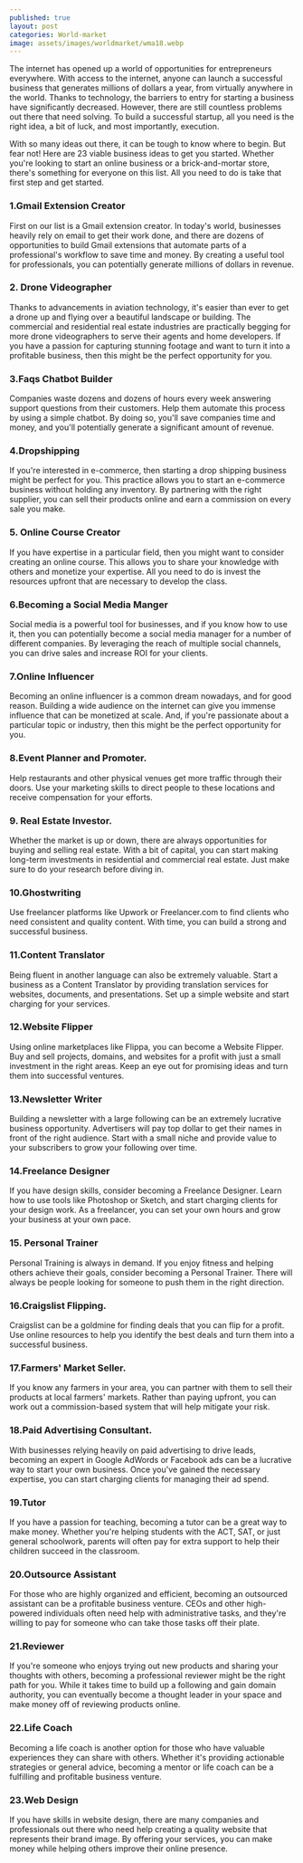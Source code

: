 ```yaml
---
published: true
layout: post
categories: World-market
image: assets/images/worldmarket/wma18.webp
---
```



The internet has opened up a world of opportunities for entrepreneurs everywhere. With access to the internet, anyone can launch a successful business that generates millions of dollars a year, from virtually anywhere in the world. Thanks to technology, the barriers to entry for starting a business have significantly decreased. However, there are still countless problems out there that need solving. To build a successful startup, all you need is the right idea, a bit of luck, and most importantly, execution.

With so many ideas out there, it can be tough to know where to begin. But fear not! Here are 23 viable business ideas to get you started. Whether you're looking to start an online business or a brick-and-mortar store, there's something for everyone on this list. All you need to do is take that first step and get started.

### 1.Gmail Extension Creator
First on our list is a Gmail extension creator. In today's world, businesses heavily rely on email to get their work done, and there are dozens of opportunities to build Gmail extensions that automate parts of a professional's workflow to save time and money. By creating a useful tool for professionals, you can potentially generate millions of dollars in revenue.

### 2. Drone Videographer
Thanks to advancements in aviation technology, it's easier than ever to get a drone up and flying over a beautiful landscape or building. The commercial and residential real estate industries are practically begging for more drone videographers to serve their agents and home developers. If you have a passion for capturing stunning footage and want to turn it into a profitable business, then this might be the perfect opportunity for you.

### 3.Faqs Chatbot Builder
Companies waste dozens and dozens of hours every week answering support questions from their customers. Help them automate this process by using a simple chatbot. By doing so, you'll save companies time and money, and you'll potentially generate a significant amount of revenue.

### 4.Dropshipping
If you're interested in e-commerce, then starting a drop shipping business might be perfect for you. This practice allows you to start an e-commerce business without holding any inventory. By partnering with the right supplier, you can sell their products online and earn a commission on every sale you make.

### 5. Online Course Creator
If you have expertise in a particular field, then you might want to consider creating an online course. This allows you to share your knowledge with others and monetize your expertise. All you need to do is invest the resources upfront that are necessary to develop the class.

### 6.Becoming a Social Media Manger
Social media is a powerful tool for businesses, and if you know how to use it, then you can potentially become a social media manager for a number of different companies. By leveraging the reach of multiple social channels, you can drive sales and increase ROI for your clients.

### 7.Online Influencer
Becoming an online influencer is a common dream nowadays, and for good reason. Building a wide audience on the internet can give you immense influence that can be monetized at scale. And, if you're passionate about a particular topic or industry, then this might be the perfect opportunity for you.

### 8.Event Planner and Promoter.
Help restaurants and other physical venues get more traffic through their doors. Use your marketing skills to direct people to these locations and receive compensation for your efforts.

### 9. Real Estate Investor.
Whether the market is up or down, there are always opportunities for buying and selling real estate. With a bit of capital, you can start making long-term investments in residential and commercial real estate. Just make sure to do your research before diving in.

### 10.Ghostwriting
Use freelancer platforms like Upwork or Freelancer.com to find clients who need consistent and quality content. With time, you can build a strong and successful business.

### 11.Content Translator
Being fluent in another language can also be extremely valuable. Start a business as a Content Translator by providing translation services for websites, documents, and presentations. Set up a simple website and start charging for your services.

### 12.Website Flipper
Using online marketplaces like Flippa, you can become a Website Flipper. Buy and sell projects, domains, and websites for a profit with just a small investment in the right areas. Keep an eye out for promising ideas and turn them into successful ventures.

### 13.Newsletter Writer
Building a newsletter with a large following can be an extremely lucrative business opportunity. Advertisers will pay top dollar to get their names in front of the right audience. Start with a small niche and provide value to your subscribers to grow your following over time.

### 14.Freelance Designer
If you have design skills, consider becoming a Freelance Designer. Learn how to use tools like Photoshop or Sketch, and start charging clients for your design work. As a freelancer, you can set your own hours and grow your business at your own pace.

### 15. Personal Trainer
Personal Training is always in demand. If you enjoy fitness and helping others achieve their goals, consider becoming a Personal Trainer. There will always be people looking for someone to push them in the right direction.

### 16.Craigslist Flipping.
Craigslist can be a goldmine for finding deals that you can flip for a profit. Use online resources to help you identify the best deals and turn them into a successful business.

### 17.Farmers' Market Seller.
If you know any farmers in your area, you can partner with them to sell their products at local farmers' markets. Rather than paying upfront, you can work out a commission-based system that will help mitigate your risk.

### 18.Paid Advertising Consultant.
With businesses relying heavily on paid advertising to drive leads, becoming an expert in Google AdWords or Facebook ads can be a lucrative way to start your own business. Once you've gained the necessary expertise, you can start charging clients for managing their ad spend.

### 19.Tutor
If you have a passion for teaching, becoming a tutor can be a great way to make money. Whether you're helping students with the ACT, SAT, or just general schoolwork, parents will often pay for extra support to help their children succeed in the classroom.

### 20.Outsource Assistant
For those who are highly organized and efficient, becoming an outsourced assistant can be a profitable business venture. CEOs and other high-powered individuals often need help with administrative tasks, and they're willing to pay for someone who can take those tasks off their plate.

### 21.Reviewer
If you're someone who enjoys trying out new products and sharing your thoughts with others, becoming a professional reviewer might be the right path for you. While it takes time to build up a following and gain domain authority, you can eventually become a thought leader in your space and make money off of reviewing products online.

### 22.Life Coach
Becoming a life coach is another option for those who have valuable experiences they can share with others. Whether it's providing actionable strategies or general advice, becoming a mentor or life coach can be a fulfilling and profitable business venture.

### 23.Web Design
If you have skills in website design, there are many companies and professionals out there who need help creating a quality website that represents their brand image. By offering your services, you can make money while helping others improve their online presence.
